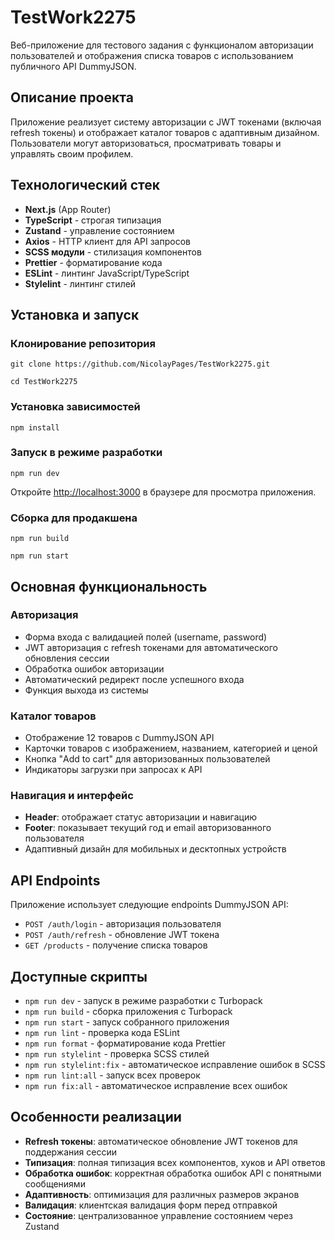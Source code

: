 # TestWork2275

Веб-приложение для тестового задания с функционалом авторизации пользователей и отображения списка товаров с использованием публичного API DummyJSON.

## Описание проекта

Приложение реализует систему авторизации с JWT токенами (включая refresh токены) и отображает каталог товаров с адаптивным дизайном. Пользователи могут авторизоваться, просматривать товары и управлять своим профилем.

## Технологический стек

- **Next.js** (App Router)
- **TypeScript** - строгая типизация
- **Zustand** - управление состоянием
- **Axios** - HTTP клиент для API запросов
- **SCSS модули** - стилизация компонентов
- **Prettier** - форматирование кода
- **ESLint** - линтинг JavaScript/TypeScript
- **Stylelint** - линтинг стилей

## Установка и запуск

### Клонирование репозитория

`git clone https://github.com/NicolayPages/TestWork2275.git`

`cd TestWork2275`

### Установка зависимостей

`npm install`

### Запуск в режиме разработки

`npm run dev`

Откройте [http://localhost:3000](http://localhost:3000) в браузере для просмотра приложения.

### Сборка для продакшена

`npm run build`

`npm run start`

## Основная функциональность

### Авторизация

- Форма входа с валидацией полей (username, password)
- JWT авторизация с refresh токенами для автоматического обновления сессии
- Обработка ошибок авторизации
- Автоматический редирект после успешного входа
- Функция выхода из системы

### Каталог товаров

- Отображение 12 товаров с DummyJSON API
- Карточки товаров с изображением, названием, категорией и ценой
- Кнопка "Add to cart" для авторизованных пользователей
- Индикаторы загрузки при запросах к API

### Навигация и интерфейс

- **Header**: отображает статус авторизации и навигацию
- **Footer**: показывает текущий год и email авторизованного пользователя
- Адаптивный дизайн для мобильных и десктопных устройств

## API Endpoints

Приложение использует следующие endpoints DummyJSON API:

- `POST /auth/login` - авторизация пользователя
- `POST /auth/refresh` - обновление JWT токена
- `GET /products` - получение списка товаров

## Доступные скрипты

- `npm run dev` - запуск в режиме разработки с Turbopack
- `npm run build` - сборка приложения с Turbopack
- `npm run start` - запуск собранного приложения
- `npm run lint` - проверка кода ESLint
- `npm run format` - форматирование кода Prettier
- `npm run stylelint` - проверка SCSS стилей
- `npm run stylelint:fix` - автоматическое исправление ошибок в SCSS
- `npm run lint:all` - запуск всех проверок
- `npm run fix:all` - автоматическое исправление всех ошибок

## Особенности реализации

- **Refresh токены**: автоматическое обновление JWT токенов для поддержания сессии
- **Типизация**: полная типизация всех компонентов, хуков и API ответов
- **Обработка ошибок**: корректная обработка ошибок API с понятными сообщениями
- **Адаптивность**: оптимизация для различных размеров экранов
- **Валидация**: клиентская валидация форм перед отправкой
- **Состояние**: централизованное управление состоянием через Zustand
